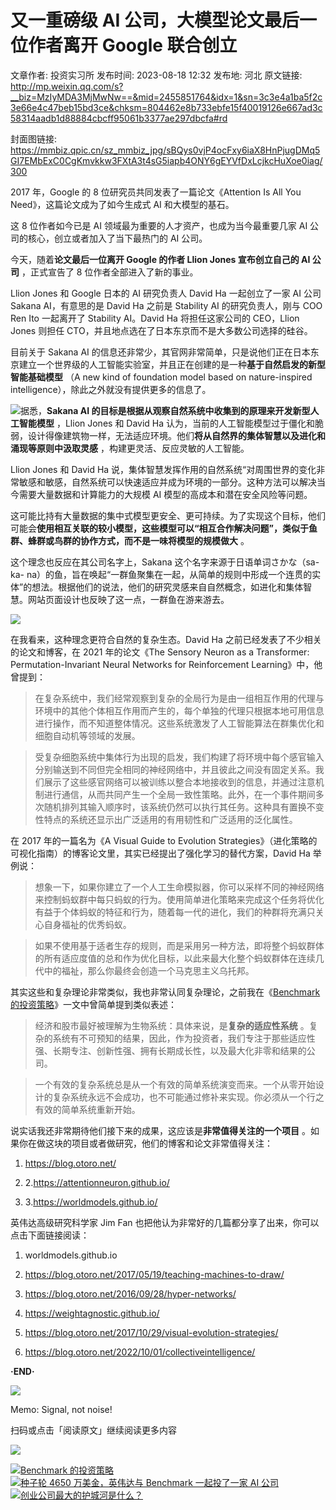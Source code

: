 # 又一重磅级 AI 公司，大模型论文最后一位作者离开 Google 联合创立

文章作者: 投资实习所
发布时间: 2023-08-18 12:32
发布地: 河北
原文链接: http://mp.weixin.qq.com/s?__biz=MzIyMDA3MjMwNw==&mid=2455851764&idx=1&sn=3c3e4a1ba5f2c3e66e4c47beb15bd3ce&chksm=804462e8b733ebfe15f40019126e667ad3c58314aadb1d88884cbcff95061b3377ae297dbcfa#rd

封面图链接: https://mmbiz.qpic.cn/sz_mmbiz_jpg/sBQys0vjP4ocFxy6iaX8HnPjugDMq5GI7EMbExC0CgKmvkkw3FXtA3t4sG5iapb4ONY6gEYVfDxLcjkcHuXoe0iag/300

2017 年，Google 的 8 位研究员共同发表了一篇论文《Attention Is All You Need》，这篇论文成为了如今生成式 AI
和大模型的基石。

这 8 位作者如今已是 AI 领域最为重要的人才资产，也成为当今最重要几家 AI 公司的核心，创立或者加入了当下最热门的 AI 公司。

今天，随着**论文最后一位离开 Google 的作者 Llion Jones 宣布创立自己的 AI 公司** ，正式宣告了 8 位作者全部进入了新的事业。

Llion Jones 和 Google 日本的 AI 研究负责人 David Ha 一起创立了一家 AI 公司 Sakana AI，有意思的是 David
Ha 之前是 Stability AI 的研究负责人，刚与 COO Ren Ito 一起离开了 Stability AI。David Ha 将担任这家公司的
CEO，Llion Jones 则担任 CTO，并且地点选在了日本东京而不是大多数公司选择的硅谷。

目前关于 Sakana AI
的信息还非常少，其官网非常简单，只是说他们正在日本东京建立一个世界级的人工智能实验室，并且正在创建的是一种**基于自然启发的新型智能基础模型** （A
new kind of foundation model based on nature-inspired
intelligence），除此之外就没有提供更多的信息了。

![](https://mmbiz.qpic.cn/sz_mmbiz_png/sBQys0vjP4ocFxy6iaX8HnPjugDMq5GI7V8W2d15V6MSrV1icK2taR6XK6rcf70s6s6tLpaL5FkL2aOibvW7z5qdw/640?wx_fmt=png)据悉，**Sakana
AI 的目标是根据从观察自然系统中收集到的原理来开发新型人工智能模型** ，Llion Jones 和 David Ha
认为，当前的人工智能模型过于僵化和脆弱，设计得像建筑物一样，无法适应环境。他们**将从自然界的集体智慧以及进化和涌现等原则中汲取灵感**
，构建更灵活、反应灵敏的人工智能。

Llion Jones 和 David Ha
说，集体智慧发挥作用的自然系统“对周围世界的变化非常敏感和敏感，自然系统可以快速适应并成为环境的一部分。这种方法可以解决当今需要大量数据和计算能力的大规模
AI 模型的高成本和潜在安全风险等问题。

这可能比持有大量数据的集中式模型更安全、更可持续。为了实现这个目标，他们可能会**使用相互关联的较小模型，这些模型可以“相互合作解决问题”，类似于鱼群、蜂群或鸟群的协作方式，而不是一味将模型的规模做大**
。

这个理念也反应在其公司名字上，Sakana 这个名字来源于日语单词さかな（sa-ka-
na）的鱼，旨在唤起“一群鱼聚集在一起，从简单的规则中形成一个连贯的实体”的想法。根据他们的说法，他们的研究灵感来自自然概念，如进化和集体智慧。网站页面设计也反映了这一点，一群鱼在游来游去。

![](https://mmbiz.qpic.cn/sz_mmbiz_jpg/sBQys0vjP4ocFxy6iaX8HnPjugDMq5GI7nOF62LzZFtsI0gIfg4Lv216GnpnyUqQc6t6jRibl5GAaF7TRbx0CN7w/640?wx_fmt=jpeg)

在我看来，这种理念更符合自然的复杂生态。David Ha 之前已经发表了不少相关的论文和博客，在 2021 年的论文《The Sensory Neuron
as a Transformer: Permutation-Invariant Neural Networks for Reinforcement
Learning》中，他曾提到：

>
> 在复杂系统中，我们经常观察到复杂的全局行为是由一组相互作用的代理与环境中的其他个体相互作用而产生的，每个单独的代理只根据本地可用信息进行操作，而不知道整体情况。这些系统激发了人工智能算法在群集优化和细胞自动机等领域的发展。

>
> 受复杂细胞系统中集体行为出现的启发，我们构建了将环境中每个感官输入分别输送到不同但完全相同的神经网络中，并且彼此之间没有固定关系。我们展示了这些感官网络可以被训练以整合本地接收到的信息，并通过注意机制进行通信，从而共同产生一个全局一致性策略。此外，在一个事件期间多次随机排列其输入顺序时，该系统仍然可以执行其任务。这种具有置换不变性特点的系统还显示出广泛适用的有用韧性和广泛适用的泛化属性。

在 2017 年的一篇名为《A Visual Guide to Evolution
Strategies》（进化策略的可视化指南）的博客论文里，其实已经提出了强化学习的替代方案，David Ha 举例说：

>
> 想象一下，如果你建立了一个人工生命模拟器，你可以采样不同的神经网络来控制蚂蚁群中每只蚂蚁的行为。使用简单进化策略来完成这个任务将优化有益于个体蚂蚁的特征和行为，随着每一代的进化，我们的种群将充满只关心自身福祉的优秀蚂蚁。

>
> 如果不使用基于适者生存的规则，而是采用另一种方法，即将整个蚂蚁群体的所有适应度值的总和作为优化目标，以此来最大化整个蚂蚁群体在连续几代中的福祉，那么你最终会创造一个马克思主义乌托邦。

其实这些和复杂理论非常类似，我也非常认同复杂理论，之前我在《[Benchmark
的投资策略](http://mp.weixin.qq.com/s?__biz=MzIyMDA3MjMwNw==&mid=2455848722&idx=1&sn=c83d89e44f0600bbc3986d56a119fde5&chksm=8044770eb733fe1894bfbebc127cfdd6e8205fcffa4f22bed47c8b684cdbdb6ec7b9a9bc64f6&scene=21#wechat_redirect)》一文中曾简单提到类似表述：

> 经济和股市最好被理解为生物系统：具体来说，是**复杂的适应性系统**
> 。复杂的系统有不可预知的结果，因此，作为投资者，我们专注于那些适应性强、长期专注、创新性强、拥有长期成长性，以及最大化非零和结果的公司。

>
> 一个有效的复杂系统总是从一个有效的简单系统演变而来。一个从零开始设计的复杂系统永远不会成功，也不可能通过修补来实现。你必须从一个行之有效的简单系统重新开始。

说实话我还非常期待他们接下来的成果，这应该是**非常值得关注的一个项目** 。如果你在做这块的项目或者做研究，他们的博客和论文非常值得关注：

  1. https://blog.otoro.net/

  2. 2.https://attentionneuron.github.io/

  3. 3.https://worldmodels.github.io/

英伟达高级研究科学家 Jim Fan 也把他认为非常好的几篇都分享了出来，你可以点击下面链接阅读：

  1. worldmodels.github.io

  2. https://blog.otoro.net/2017/05/19/teaching-machines-to-draw/

  3. https://blog.otoro.net/2016/09/28/hyper-networks/

  4. https://weightagnostic.github.io/

  5. https://blog.otoro.net/2017/10/29/visual-evolution-strategies/

  6. https://blog.otoro.net/2022/10/01/collectiveintelligence/

**·END·**

![](https://mmbiz.qpic.cn/sz_mmbiz_png/sBQys0vjP4ocFxy6iaX8HnPjugDMq5GI7ria4wkdnJGjic6SiaITyQ7eZrTvNNmRxgsicBUCdT2tLzPEQW8l3CicZLjA/640?wx_fmt=png)  

Memo: Signal, not noise!

扫码或点击「阅读原文」继续阅读更多内容

![](https://mmbiz.qpic.cn/mmbiz_png/mrJibAziaMQhQGoNHniac6wGOyRe172dlS0HCYicyjiaCTtly2pULIz6YPNsXeRjoQFSuDYezsia4ibhbAc1X3GKtVRyw/640?wx_fmt=png&wxfrom=5&wx_lazy=1&wx_co=1)

  

[![](https://mmbiz.qpic.cn/mmbiz_jpg/sBQys0vjP4pib2KZuVqabgwO1AfEgV2GwILBDHZKqDGicMy1UJE9sFcxHyB9VDDuHbpbqZkqbxHA9XxO2oqI7M4A/640?wx_fmt=jpeg)Benchmark
的投资策略](https://mp.weixin.qq.com/s?__biz=MzIyMDA3MjMwNw==&mid=2455848722&idx=1&sn=c83d89e44f0600bbc3986d56a119fde5&chksm=8044770eb733fe1894bfbebc127cfdd6e8205fcffa4f22bed47c8b684cdbdb6ec7b9a9bc64f6&scene=21#wechat_redirect)  
[![](https://mmbiz.qpic.cn/sz_mmbiz_jpg/sBQys0vjP4pia0IKvcZhs8wcbU2sPiayZ2G3Q7AHEHL0Kw1UoAbFFdWHXpRib1CmLp2InIer8XzFOJUpLKR8BXgQQ/640?wx_fmt=jpeg)种子轮
4650 万美金，英伟达与 Benchmark 一起投了一家 AI
公司](https://mp.weixin.qq.com/s?__biz=MzIyMDA3MjMwNw==&mid=2455851733&idx=1&sn=43ca4df4c8b946884861b6c23141a2de&chksm=804462c9b733ebdf4c446183d66d6de71bf28a9694e4fda29a9ea0d29973835939a3caf51e54&scene=21#wechat_redirect)  
[![](https://mmbiz.qpic.cn/sz_mmbiz_jpg/sBQys0vjP4pUrcoSPmwRm5P1j33zOp4mTQX2FicIpH6PAEKSMxuCkxuIzUZHJdqmktfVemHGCGVCKrX9JhwHAWA/640?wx_fmt=jpeg)创业公司最大的护城河是什么？](https://mp.weixin.qq.com/s?__biz=MzIyMDA3MjMwNw==&mid=2455851606&idx=1&sn=b0c47cef42e9494dd69e638c3ebc6995&chksm=8044624ab733eb5c4a016980b2fb8c421e69ac22ff1dac32cfe49d32c15dd2ec1db1e7cf3fe2&scene=21#wechat_redirect)  

  

